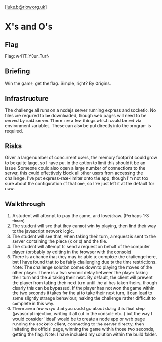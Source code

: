 
[luke.b@rlow.org.uk]
# X's and O's
## Flag
Flag: w41T_Y0ur_TurN
## Briefing
Win the game, get the flag. Simple, right?
By Origins.
## Infrastructure
The challenge all runs on a nodejs server running express and socketio. No files are required to be downloaded, though web pages will need to be served by said server.
There are a few things which could be set via environment variables. These can also be put directly into the program is required.
## Risks
Given a large number of concurrent users, the memory footprint could grow to be quite large, so I have put in the option to limit this should it be an issue.
Someone could also open a large number of connections to the server, this could effectively block all other users from accessing the challenge. I've put express-rate-limiter onto the app, though I'm not too sure about the configuration of that one, so I've just left it at the default for now.
## Walkthrough
1) A student will attempt to play the game, and lose/draw. (Perhaps 1-3 times)
2) The student will see that they cannot win by playing, then find their way to the javascript network logic.
3) The student will see that, when taking their turn, a request is sent to the server containing the piece (x or o) and the tile.
4) The student will attempt to send a request on behalf of the computer player (probably by editing in the browser with the console)
5) There is a chance that they may be able to complete the challenge here, but I have found that to be fairly challenging due to the time restrictions.
Note: The challenge solution comes down to playing the moves of the other player. There is a two second delay between the player taking their turn and the ai taking their next. By default, the client will prevent the player from taking their next turn until the ai has taken theirs, though clearly this can be bypassed. If the player has not won the game within the two seconds it takes for the ai to take their next turn, it can lead to some slightly strange behaviour, making the challenge rather difficult to complete in this way.
6) There are a few ways that you could go about doing this final step (javascript injection, writing it all out in the console etc..) but the way I would consider 'ideal' would be to create a node app or web page running the socketio client, connecting to the server directly, then imitating the official page, winning the game within those two seconds, getting the flag.
Note: I have included my solution within the build folder.
